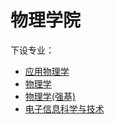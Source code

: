 # 物理学院
下设专业：  

- [应用物理学](应用物理学.md)  
- [物理学](物理学.md)  
- [物理学(强基)](物理学(强基).md)  
- [电子信息科学与技术](电子信息科学与技术.md)  